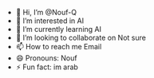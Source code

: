 - 👋 Hi, I’m @Nouf-Q
- 👀 I’m interested in AI
- 🌱 I’m currently learning AI
- 💞️ I’m looking to collaborate on Not sure
- 📫 How to reach me Email
- 😄 Pronouns: Nouf
- ⚡ Fun fact: im arab 

<!---
Nouf-Q/Nouf-Q is a ✨ special ✨ repository because its `README.md` (this file) appears on your GitHub profile.
You can click the Preview link to take a look at your changes.
--->
